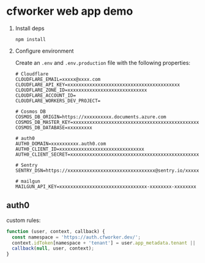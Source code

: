 # cfworker web app demo

1. Install deps

   ```
   npm install
   ```

2. Configure environment

   Create an `.env` and `.env.production` file with the following properties:

   ```
   # Cloudflare
   CLOUDFLARE_EMAIL=xxxxx@xxxx.com
   CLOUDFLARE_API_KEY=xxxxxxxxxxxxxxxxxxxxxxxxxxxxxxxxxxxxxxxxx
   CLOUDFLARE_ZONE_ID=xxxxxxxxxxxxxxxxxxxxxxxxxxxxx
   CLOUDFLARE_ACCOUNT_ID=
   CLOUDFLARE_WORKERS_DEV_PROJECT=

   # Cosmos DB
   COSMOS_DB_ORIGIN=https://xxxxxxxxxx.documents.azure.com
   COSMOS_DB_MASTER_KEY=xxxxxxxxxxxxxxxxxxxxxxxxxxxxxxxxxxxxxxxxxxxxxxxxxxxxxxxxxxxxxxxxxxxxxxxxxxxxxxxxx
   COSMOS_DB_DATABASE=xxxxxxxxx

   # auth0
   AUTH0_DOMAIN=xxxxxxxxxx.auth0.com
   AUTH0_CLIENT_ID=xxxxxxxxxxxxxxxxxxxxxxxxxxxxxxx
   AUTH0_CLIENT_SECRET=xxxxxxxxxxxxxxxxxxxxxxxxxxxxxxxxxxxxxxxxxxxxxxxxxxxxxxxxxxxxxxxxx

   # Sentry
   SENTRY_DSN=https://xxxxxxxxxxxxxxxxxxxxxxxxxxxxxxxx@sentry.io/xxxxxxx

   # mailgun
   MAILGUN_API_KEY=xxxxxxxxxxxxxxxxxxxxxxxxxxxxxxxx-xxxxxxxx-xxxxxxxx
   ```

## auth0

custom rules:

```js
function (user, context, callback) {
  const namespace = 'https://auth.cfworker.dev/';
  context.idToken[namespace + 'tenant'] = user.app_metadata.tenant || 'demo';
  callback(null, user, context);
}
```
